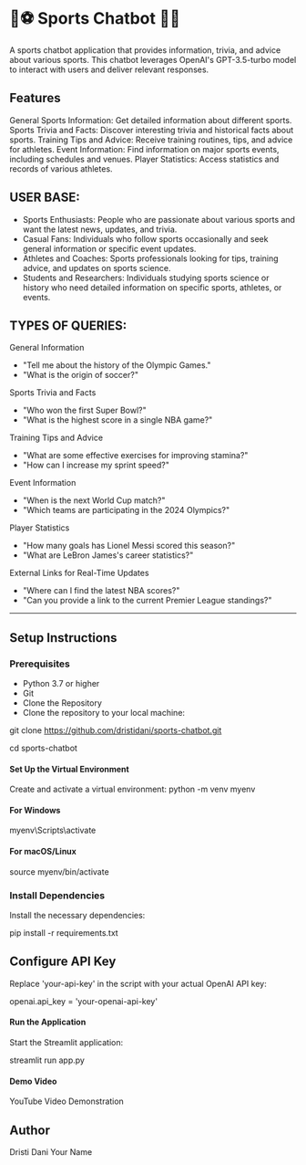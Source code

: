 # 🏏⚽ Sports Chatbot 🏀🎾
A sports chatbot application that provides information, trivia, and advice about various sports. This chatbot leverages OpenAI's GPT-3.5-turbo model to interact with users and deliver relevant responses.

## Features
General Sports Information: Get detailed information about different sports.
Sports Trivia and Facts: Discover interesting trivia and historical facts about sports.
Training Tips and Advice: Receive training routines, tips, and advice for athletes.
Event Information: Find information on major sports events, including schedules and venues.
Player Statistics: Access statistics and records of various athletes.

## USER BASE: 
-	Sports Enthusiasts: People who are passionate about various sports and want the latest news, updates, and trivia.
-	Casual Fans: Individuals who follow sports occasionally and seek general information or specific event updates.
-	Athletes and Coaches: Sports professionals looking for tips, training advice, and updates on sports science.
-	Students and Researchers: Individuals studying sports science or history who need detailed information on specific sports, athletes, or events.

## TYPES OF QUERIES:


General Information
- "Tell me about the history of the Olympic Games."
- "What is the origin of soccer?"

Sports Trivia and Facts
- "Who won the first Super Bowl?"
- "What is the highest score in a single NBA game?"

Training Tips and Advice
- "What are some effective exercises for improving stamina?"
- "How can I increase my sprint speed?"

Event Information
- "When is the next World Cup match?"
- "Which teams are participating in the 2024 Olympics?"

Player Statistics
- "How many goals has Lionel Messi scored this season?"
- "What are LeBron James's career statistics?"

External Links for Real-Time Updates
- "Where can I find the latest NBA scores?"
- "Can you provide a link to the current Premier League standings?"





------------------------------------------------------------------------------------------------------------------------------------------------------------------------------------------------------------------

## Setup Instructions
### Prerequisites
- Python 3.7 or higher
- Git
- Clone the Repository
- Clone the repository to your local machine:


git clone https://github.com/dristidani/sports-chatbot.git

cd sports-chatbot

#### Set Up the Virtual Environment
Create and activate a virtual environment:
python -m venv myenv
#### For Windows
myenv\Scripts\activate
#### For macOS/Linux
source myenv/bin/activate

### Install Dependencies
Install the necessary dependencies:

pip install -r requirements.txt


## Configure API Key
Replace 'your-api-key' in the script with your actual OpenAI API key:

openai.api_key = 'your-openai-api-key'


#### Run the Application
Start the Streamlit application:

streamlit run app.py


#### Demo Video
YouTube Video Demonstration

## Author
Dristi Dani
Your Name
